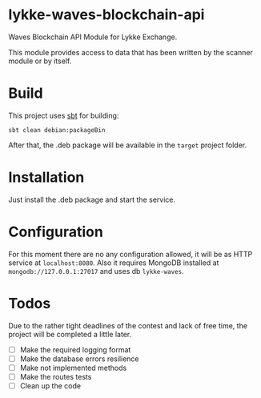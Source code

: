# lykke-waves-blockchain-api
Waves Blockchain API Module for Lykke Exchange.

This module provides access to data that has been written by the scanner module or by itself.

# Build

This project uses [sbt](https://www.scala-sbt.org/) for building:

```
sbt clean debian:packageBin
```

After that, the .deb package will be available in the `target` project folder.

# Installation

Just install the .deb package and start the service.

# Configuration

For this moment there are no any configuration allowed, it will be as HTTP service at `localhost:8080`. 
Also it requires MongoDB installed at `mongodb://127.0.0.1:27017` and uses db `lykke-waves`.

# Todos

Due to the rather tight deadlines of the contest and lack of free time, the project will be completed a little later.

- [ ] Make the required logging format
- [ ] Make the database errors resilience
- [ ] Make not implemented methods
- [ ] Make the routes tests
- [ ] Clean up the code
